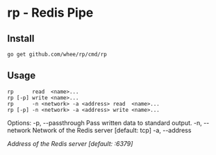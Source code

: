 rp - Redis Pipe
===============

Install
-------

    go get github.com/whee/rp/cmd/rp

Usage
-----

    rp      read  <name>...
    rp [-p] write <name>...
    rp      -n <network> -a <address> read  <name>...
    rp [-p] -n <network> -a <address> write <name>...

Options:
    -p, --passthrough  Pass written data to standard output.
    -n, --network <network>  Network of the Redis server [default: tcp]
    -a, --address <address>  Address of the Redis server [default: :6379]
